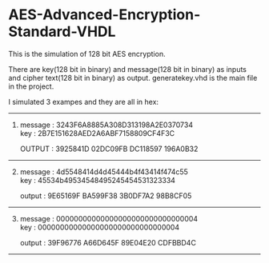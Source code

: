 # AES-Advanced-Encryption-Standard-VHDL

This is the simulation of 128 bit AES encryption.

There are key(128 bit in binary) and message(128 bit in binary) as inputs and cipher text(128 bit in binary) as output. generatekey.vhd is the main file in the project.    

I simulated 3 exampes and they are all in hex:     

-------------------------------------------------------------     
 
1)                                                                    
     message : 3243F6A8885A308D313198A2E0370734     
     key     : 2B7E151628AED2A6ABF7158809CF4F3C     
	 
	 OUTPUT  : 3925841D 02DC09FB DC118597 196A0B32     
	 
-------------------------------------------------------------     
	 
2)                                                                          
    message  : 4d5548414d4d45444b4f43414f474c55     
    key      : 45534b49534548495245454531323334     
	      
	output   : 9E65169F BA599F38 3B0DF7A2 98B8CF05     
	
-------------------------------------------------------------     
	
3)                                                                                 
    message  : 00000000000000000000000000000004     
    key      : 00000000000000000000000000000004     
	
	output   : 39F96776 A66D645F 89E04E20 CDFBBD4C     
	
-------------------------------------------------------------     
